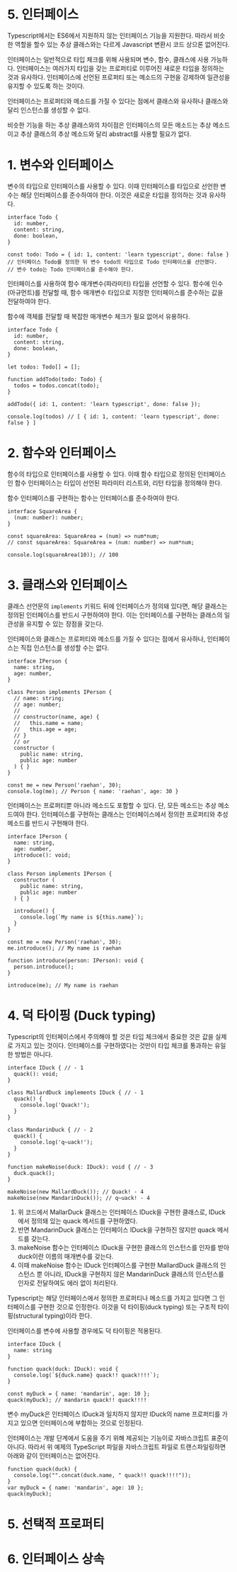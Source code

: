 # 5. 인터페이스

Typescript에서는 ES6에서 지원하지 않는 인터페이스 기능을 지원한다. 따라서 비슷한 역할을 할수 있는 추상 클래스와는 다르게 Javascript 변환시 코드 상으론 없어진다.

인터페이스는 일반적으로 타입 체크를 위해 사용되며 변수, 함수, 클래스에 사용 가능하다. 인터페이스는 여러가지 타입을 갖는 프로퍼티로 이루어진 새로운 타입을 정의하는 것과 유사하다. 인터페이스에 선언된 프로퍼티 또는 메소드의 구현을 강제하여 일관성을 유지할 수 있도록 하는 것이다.

인터페이스는 프로퍼티와 메소드를 가질 수 있다는 점에서 클래스와 유사하나 클래스와 달리 인스턴스를 생성할 수 없다.

비슷한 기능을 하는 추상 클래스와의 차이점은 인터페이스의 모든 메소드는 추상 메소드이고 추상 클래스의 추상 메소드와 달리 abstract를 사용할 필요가 없다.

# 1. 변수와 인터페이스

변수의 타입으로 인터페이스를 사용할 수 있다. 이때 인터페이스를 타입으로 선언한 변수는 해당 인터페이스를 준수하여야 한다. 이것은 새로운 타입을 정의하는 것과 유사하다.

```tsx
interface Todo {
  id: number,
  content: string,
  done: boolean,
}

const todo: Todo = { id: 1, content: 'learn typescript', done: false }
// 인터페이스 Todo를 정의한 뒤 변수 todo의 타입으로 Todo 인터페이스를 선언했다.
// 변수 todo는 Todo 인터페이스를 준수해야 한다.
```

인터페이스를 사용하여 함수 매개변수(파라미터) 타입을 선언할 수 있다.  함수에 인수(아규먼트)를 전달할 때, 함수 매개변수 타입으로 지정한 인터페이스를 준수하는 값을 전달하여야 한다.

함수에 객체를 전달할 때 복잡한 매개변수 체크가 필요 없어서 유용하다.

```tsx
interface Todo {
  id: number,
  content: string,
  done: boolean,
}

let todos: Todo[] = [];

function addTodo(todo: Todo) {
  todos = todos.concat(todo);
}

addTodo({ id: 1, content: 'learn typescript', done: false });

console.log(todos) // [ { id: 1, content: 'learn typescript', done: false } ]
```

# 2. 함수와 인터페이스

함수의 타입으로 인터페이스를 사용할 수 있다. 이때 함수 타입으로 정의된 인터페이스인 함수 인터페이스는 타입이 선언된 파라미터 리스트와, 리턴 타입을 정의해야 한다.

함수 인터페이스를 구현하는 함수는 인터페이스를 준수하여야 한다.

```tsx
interface SquareArea {
  (num: number): number;
}

const squareArea: SquareArea = (num) => num*num;
// const squareArea: SquareArea = (num: number) => num*num;

console.log(squareArea(10)); // 100
```

# 3. 클래스와 인터페이스

클래스 선언문의 `implements` 키워드 뒤에 인터페이스가 정의돼 있다면, 해당 클래스는 정의된 인터페이스를 반드시 구현하여야 한다. 이는 인터페이스를 구현하는 클래스의 일관성을 유지할 수 있는 장점을 갖는다.

인터페이스와 클래스는 프로퍼티와 메소드를 가질 수 있다는 점에서 유사하나, 인터페이스는 직접 인스턴스를 생성할 수는 없다.

```tsx
interface IPerson {
  name: string,
  age: number,
}

class Person implements IPerson {
  // name: string;
  // age: number;
  //
  // constructor(name, age) {
  //   this.name = name;
  //   this.age = age;
  // }
  // or
  constructor (
    public name: string,
    public age: number
  ) { }
}

const me = new Person('raehan', 30);
console.log(me); // Person { name: 'raehan', age: 30 }
```

인터페이스는 프로퍼티뿐 아니라 메소드도 포함할 수 있다. 단, 모든 메소드는 추상 메소드여야 한다. 인터페이스를 구현하는 클래스는 인터페이스에서 정의한 프로퍼티와 추성 메소드를 반드시 구현해야 한다.

```tsx
interface IPerson {
  name: string,
  age: number,
  introduce(): void;
}

class Person implements IPerson {
  constructor (
    public name: string,
    public age: number
  ) { }

  introduce() {
    console.log(`My name is ${this.name}`);
  }
}

const me = new Person('raehan', 30);
me.introduce(); // My name is raehan

function introduce(person: IPerson): void {
  person.introduce();
}

introduce(me); // My name is raehan
```

# 4. 덕 타이핑 (Duck typing)

Typescript의 인터페이스에서 주의해야 할 것은 타입 체크에서 중요한 것은 값을 실제로 가지고 있는 것이다. 인터페이스를 구현하였다는 것만이 타입 체크를 통과하는 유일한 방법은 아니다.

```tsx
interface IDuck { // - 1
  quack(): void;
}

class MallardDuck implements IDuck { // - 1
  quack() {
    console.log('Quack!');
  }
}

class MandarinDuck { // - 2
  quack() {
    console.log('q~uack!');
  }
}

function makeNoise(duck: IDuck): void { // - 3
  duck.quack();
}

makeNoise(new MallardDuck()); // Quack! - 4
makeNoise(new MandarinDuck()); // q~uack! - 4
```

1. 위 코드에서 MallarDuck 클래스는 인터페이스 IDuck을 구현한 클래스로, IDuck에서 정의돼 있는 quack 메서드를 구현하였다.
2. 반면 MandarinDuck 클래스는 인터페이스 IDuck을 구현하진 않지만 quack 메서드를 갖는다.
3. makeNoise 함수는 인터페이스 IDuck을 구현한 클래스의 인스턴스를 인자를 받아 duck이란 이름의 매개변수를 갖는다.
4. 이때 makeNoise 함수는 IDuck 인터페이스를 구현한 MallardDuck 클래스의 인스턴스 뿐 아니라, IDuck을 구현하지 않은 MandarinDuck 클래스의 인스턴스를 인자로 전달하여도 에러 없이 처리된다.

Typescript는 해당 인터페이스에서 정의한 프로퍼티나 메소드를 가지고 있다면 그 인터페이스를 구현한 것으로 인정한다. 이것을 덕 타이핑(duck typing) 또는 구조적 타이핑(structural typing)이라 한다.

인터페이스를 변수에 사용할 경우에도 덕 타이핑은 적용된다.

```tsx
interface IDuck {
  name: string
}

function quack(duck: IDuck): void {
  console.log(`${duck.name} quack!! quack!!!!`);
}

const myDuck = { name: 'mandarin', age: 10 };
quack(myDuck); // mandarin quack!! quack!!!!
```

변수 myDuck은 인터페이스 IDuck과 일치하지 않지만 IDuck의 name 프로퍼티를 가지고 있으면 인터페이스에 부합하는 것으로 인정된다.

인터페이스는 개발 단계에서 도움을 주기 위해 제공되는 기능이로 자바스크립트 표준이 아니다. 따라서 위 예제의 TypeScript 파일을 자바스크립트 파일로 트랜스파일링하면 아래와 같이 인터페이스는 없어진다.

```tsx
function quack(duck) {
  console.log("".concat(duck.name, " quack!! quack!!!!"));
}
var myDuck = { name: 'mandarin', age: 10 };
quack(myDuck);
```

# 5. 선택적 프로퍼티

# 6. 인터페이스 상속